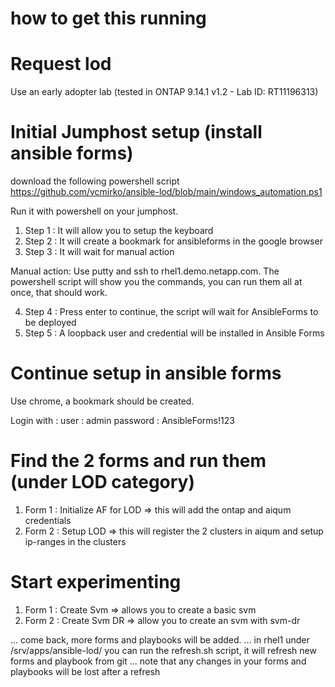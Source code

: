 # how to get this running

# Request lod

Use an early adopter lab (tested in ONTAP 9.14.1 v1.2 - Lab ID: RT11196313)

# Initial Jumphost setup (install ansible forms)

download the following powershell script 
https://github.com/vcmirko/ansible-lod/blob/main/windows_automation.ps1

Run it with powershell on your jumphost.

1. Step 1 : It will allow you to setup the keyboard
2. Step 2 : It will create a bookmark for ansibleforms in the google browser
3. Step 3 : It will wait for manual action

Manual action: Use putty and ssh to rhel1.demo.netapp.com.
The powershell script will show you the commands, you can run them all at once, that should work.

4. Step 4 : Press enter to continue, the script will wait for AnsibleForms to be deployed
5. Step 5 : A loopback user and credential will be installed in Ansible Forms

# Continue setup in ansible forms

Use chrome, a bookmark should be created.  

Login with :
user : admin
password : AnsibleForms!123

# Find the 2 forms and run them (under LOD category)

1. Form 1 : Initialize AF for LOD => this will add the ontap and aiqum credentials
2. Form 2 : Setup LOD => this will register the 2 clusters in aiqum and setup ip-ranges in the clusters

# Start experimenting

1. Form 1 : Create Svm => allows you to create a basic svm
2. Form 2 : Create Svm DR => allow you to create an svm with svm-dr

... come back, more forms and playbooks will be added.
... in rhel1 under /srv/apps/ansible-lod/ you can run the refresh.sh script, it will refresh new forms and playbook from git
... note that any changes in your forms and playbooks will be lost after a refresh


